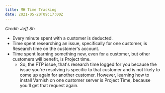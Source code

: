 ```yaml
---
title: MH Time Tracking
date: 2021-05-20T09:17:00Z
---
```


_Credit: Jeff Sh_ 
* Every minute spent with a customer is deducted.
* Time spent researching an issue, specifically for one customer, is Research
	time on the customer's account.
* Time spent learning something new, even for a customer, but other customers
	will benefit, is Project time.
	+ So, the FTP issue, that's research time logged for you because the issue
		you're resolving is specific to that customer and is not likely to come up
		again for another customer.  However, learning how to install Varnish on one
		customer server is Project Time, because you'll get that request again.
